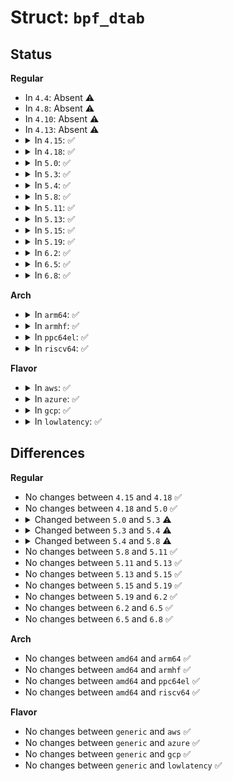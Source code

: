 # Struct: <code>bpf_dtab</code>

## Status
<b>Regular</b>
<ul>
<li>
In <code>4.4</code>: Absent ⚠️
</li>
<li>
In <code>4.8</code>: Absent ⚠️
</li>
<li>
In <code>4.10</code>: Absent ⚠️
</li>
<li>
In <code>4.13</code>: Absent ⚠️
</li>
<li>
<details>
<summary>In <code>4.15</code>: ✅</summary>

```c
struct bpf_dtab {
    struct bpf_map map;
    struct bpf_dtab_netdev **netdev_map;
    long unsigned int *flush_needed;
    struct list_head list;
};
```
</details>
</li>
<li>
<details>
<summary>In <code>4.18</code>: ✅</summary>

```c
struct bpf_dtab {
    struct bpf_map map;
    struct bpf_dtab_netdev **netdev_map;
    long unsigned int *flush_needed;
    struct list_head list;
};
```
</details>
</li>
<li>
<details>
<summary>In <code>5.0</code>: ✅</summary>

```c
struct bpf_dtab {
    struct bpf_map map;
    struct bpf_dtab_netdev **netdev_map;
    long unsigned int *flush_needed;
    struct list_head list;
};
```
</details>
</li>
<li>
<details>
<summary>In <code>5.3</code>: ✅</summary>

```c
struct bpf_dtab {
    struct bpf_map map;
    struct bpf_dtab_netdev **netdev_map;
    struct list_head *flush_list;
    struct list_head list;
};
```
</details>
</li>
<li>
<details>
<summary>In <code>5.4</code>: ✅</summary>

```c
struct bpf_dtab {
    struct bpf_map map;
    struct bpf_dtab_netdev **netdev_map;
    struct list_head *flush_list;
    struct list_head list;
    struct hlist_head *dev_index_head;
    spinlock_t index_lock;
    unsigned int items;
    u32 n_buckets;
};
```
</details>
</li>
<li>
<details>
<summary>In <code>5.8</code>: ✅</summary>

```c
struct bpf_dtab {
    struct bpf_map map;
    struct bpf_dtab_netdev **netdev_map;
    struct list_head list;
    struct hlist_head *dev_index_head;
    spinlock_t index_lock;
    unsigned int items;
    u32 n_buckets;
};
```
</details>
</li>
<li>
<details>
<summary>In <code>5.11</code>: ✅</summary>

```c
struct bpf_dtab {
    struct bpf_map map;
    struct bpf_dtab_netdev **netdev_map;
    struct list_head list;
    struct hlist_head *dev_index_head;
    spinlock_t index_lock;
    unsigned int items;
    u32 n_buckets;
};
```
</details>
</li>
<li>
<details>
<summary>In <code>5.13</code>: ✅</summary>

```c
struct bpf_dtab {
    struct bpf_map map;
    struct bpf_dtab_netdev **netdev_map;
    struct list_head list;
    struct hlist_head *dev_index_head;
    spinlock_t index_lock;
    unsigned int items;
    u32 n_buckets;
};
```
</details>
</li>
<li>
<details>
<summary>In <code>5.15</code>: ✅</summary>

```c
struct bpf_dtab {
    struct bpf_map map;
    struct bpf_dtab_netdev **netdev_map;
    struct list_head list;
    struct hlist_head *dev_index_head;
    spinlock_t index_lock;
    unsigned int items;
    u32 n_buckets;
};
```
</details>
</li>
<li>
<details>
<summary>In <code>5.19</code>: ✅</summary>

```c
struct bpf_dtab {
    struct bpf_map map;
    struct bpf_dtab_netdev **netdev_map;
    struct list_head list;
    struct hlist_head *dev_index_head;
    spinlock_t index_lock;
    unsigned int items;
    u32 n_buckets;
};
```
</details>
</li>
<li>
<details>
<summary>In <code>6.2</code>: ✅</summary>

```c
struct bpf_dtab {
    struct bpf_map map;
    struct bpf_dtab_netdev **netdev_map;
    struct list_head list;
    struct hlist_head *dev_index_head;
    spinlock_t index_lock;
    unsigned int items;
    u32 n_buckets;
};
```
</details>
</li>
<li>
<details>
<summary>In <code>6.5</code>: ✅</summary>

```c
struct bpf_dtab {
    struct bpf_map map;
    struct bpf_dtab_netdev **netdev_map;
    struct list_head list;
    struct hlist_head *dev_index_head;
    spinlock_t index_lock;
    unsigned int items;
    u32 n_buckets;
};
```
</details>
</li>
<li>
<details>
<summary>In <code>6.8</code>: ✅</summary>

```c
struct bpf_dtab {
    struct bpf_map map;
    struct bpf_dtab_netdev **netdev_map;
    struct list_head list;
    struct hlist_head *dev_index_head;
    spinlock_t index_lock;
    unsigned int items;
    u32 n_buckets;
};
```
</details>
</li>
</ul>
<b>Arch</b>
<ul>
<li>
<details>
<summary>In <code>arm64</code>: ✅</summary>

```c
struct bpf_dtab {
    struct bpf_map map;
    struct bpf_dtab_netdev **netdev_map;
    struct list_head *flush_list;
    struct list_head list;
    struct hlist_head *dev_index_head;
    spinlock_t index_lock;
    unsigned int items;
    u32 n_buckets;
};
```
</details>
</li>
<li>
<details>
<summary>In <code>armhf</code>: ✅</summary>

```c
struct bpf_dtab {
    struct bpf_map map;
    struct bpf_dtab_netdev **netdev_map;
    struct list_head *flush_list;
    struct list_head list;
    struct hlist_head *dev_index_head;
    spinlock_t index_lock;
    unsigned int items;
    u32 n_buckets;
};
```
</details>
</li>
<li>
<details>
<summary>In <code>ppc64el</code>: ✅</summary>

```c
struct bpf_dtab {
    struct bpf_map map;
    struct bpf_dtab_netdev **netdev_map;
    struct list_head *flush_list;
    struct list_head list;
    struct hlist_head *dev_index_head;
    spinlock_t index_lock;
    unsigned int items;
    u32 n_buckets;
};
```
</details>
</li>
<li>
<details>
<summary>In <code>riscv64</code>: ✅</summary>

```c
struct bpf_dtab {
    struct bpf_map map;
    struct bpf_dtab_netdev **netdev_map;
    struct list_head *flush_list;
    struct list_head list;
    struct hlist_head *dev_index_head;
    spinlock_t index_lock;
    unsigned int items;
    u32 n_buckets;
};
```
</details>
</li>
</ul>
<b>Flavor</b>
<ul>
<li>
<details>
<summary>In <code>aws</code>: ✅</summary>

```c
struct bpf_dtab {
    struct bpf_map map;
    struct bpf_dtab_netdev **netdev_map;
    struct list_head *flush_list;
    struct list_head list;
    struct hlist_head *dev_index_head;
    spinlock_t index_lock;
    unsigned int items;
    u32 n_buckets;
};
```
</details>
</li>
<li>
<details>
<summary>In <code>azure</code>: ✅</summary>

```c
struct bpf_dtab {
    struct bpf_map map;
    struct bpf_dtab_netdev **netdev_map;
    struct list_head *flush_list;
    struct list_head list;
    struct hlist_head *dev_index_head;
    spinlock_t index_lock;
    unsigned int items;
    u32 n_buckets;
};
```
</details>
</li>
<li>
<details>
<summary>In <code>gcp</code>: ✅</summary>

```c
struct bpf_dtab {
    struct bpf_map map;
    struct bpf_dtab_netdev **netdev_map;
    struct list_head *flush_list;
    struct list_head list;
    struct hlist_head *dev_index_head;
    spinlock_t index_lock;
    unsigned int items;
    u32 n_buckets;
};
```
</details>
</li>
<li>
<details>
<summary>In <code>lowlatency</code>: ✅</summary>

```c
struct bpf_dtab {
    struct bpf_map map;
    struct bpf_dtab_netdev **netdev_map;
    struct list_head *flush_list;
    struct list_head list;
    struct hlist_head *dev_index_head;
    spinlock_t index_lock;
    unsigned int items;
    u32 n_buckets;
};
```
</details>
</li>
</ul>

## Differences
<b>Regular</b>
<ul>
<li>
No changes between <code>4.15</code> and <code>4.18</code> ✅
</li>
<li>
No changes between <code>4.18</code> and <code>5.0</code> ✅
</li>
<li>
<details>
<summary>Changed between <code>5.0</code> and <code>5.3</code> ⚠️</summary>
<ul>
<li>
<b>Field added. </b>
<code>struct list_head *flush_list</code>
</li>
<li>
<b>Field removed. </b>
<code>long unsigned int *flush_needed</code>
</li>
</ul>
</details>
</li>
<li>
<details>
<summary>Changed between <code>5.3</code> and <code>5.4</code> ⚠️</summary>
<ul>
<li>
<b>Field added. </b>
<code>struct hlist_head *dev_index_head</code>
</li>
<li>
<b>Field added. </b>
<code>spinlock_t index_lock</code>
</li>
<li>
<b>Field added. </b>
<code>unsigned int items</code>
</li>
<li>
<b>Field added. </b>
<code>u32 n_buckets</code>
</li>
</ul>
</details>
</li>
<li>
<details>
<summary>Changed between <code>5.4</code> and <code>5.8</code> ⚠️</summary>
<ul>
<li>
<b>Field removed. </b>
<code>struct list_head *flush_list</code>
</li>
</ul>
</details>
</li>
<li>
No changes between <code>5.8</code> and <code>5.11</code> ✅
</li>
<li>
No changes between <code>5.11</code> and <code>5.13</code> ✅
</li>
<li>
No changes between <code>5.13</code> and <code>5.15</code> ✅
</li>
<li>
No changes between <code>5.15</code> and <code>5.19</code> ✅
</li>
<li>
No changes between <code>5.19</code> and <code>6.2</code> ✅
</li>
<li>
No changes between <code>6.2</code> and <code>6.5</code> ✅
</li>
<li>
No changes between <code>6.5</code> and <code>6.8</code> ✅
</li>
</ul>
<b>Arch</b>
<ul>
<li>
No changes between <code>amd64</code> and <code>arm64</code> ✅
</li>
<li>
No changes between <code>amd64</code> and <code>armhf</code> ✅
</li>
<li>
No changes between <code>amd64</code> and <code>ppc64el</code> ✅
</li>
<li>
No changes between <code>amd64</code> and <code>riscv64</code> ✅
</li>
</ul>
<b>Flavor</b>
<ul>
<li>
No changes between <code>generic</code> and <code>aws</code> ✅
</li>
<li>
No changes between <code>generic</code> and <code>azure</code> ✅
</li>
<li>
No changes between <code>generic</code> and <code>gcp</code> ✅
</li>
<li>
No changes between <code>generic</code> and <code>lowlatency</code> ✅
</li>
</ul>
